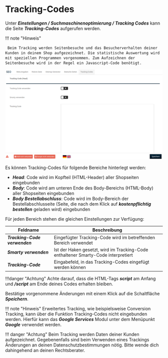 # Tracking-Codes

Unter _**Einstellungen / Suchmaschinenoptimierung / Tracking Codes**_ kann die Seite _**Tracking-Codes**_ aufgerufen werden.

!!! note "Hinweis"

	 Beim Tracking werden Seitenbesuche und das Besucherverhalten deiner Kunden in deinem Shop aufgezeichnet. Die statistische Auswertung wird mit speziellen Programmen vorgenommen. Zum Aufzeichnen der Seitenbesuche wird in der Regel ein Javascript-Code benötigt.

![](../../Bilder/SEO_TrackingCodes_Maske.png "Eingabemaske für Tracking-Codes im Head-Bereich")

Es können Tracking-Codes für folgende Bereiche hinterlegt werden:

- _**Head**_: Code wird im Kopfteil (HTML-Header) aller Shopseiten eingebunden
- _**Body**_: Code wird am unteren Ende des Body-Bereichs (HTML-Body) aller Shopseiten eingebunden
- _**Body Bestellabschluss**_: Code wird im Body-Bereich der Bestellabschlusseite (Seite, die nach dem Klick auf _**kostenpflichtig bestellen**_ geladen wird) eingebunden

Für jeden Bereich stehen die gleichen Einstellungen zur Verfügung:

| Feldname                      | Beschreibung                                                 |
| ----------------------------- | ------------------------------------------------------------ |
| _**Tracking-Code verwenden**_ | Eingefügter Tracking-Code wird im betreffenden Bereich verwendet |
| _**Smarty verwenden**_        | Ist der Haken gesetzt, wird im Tracking-Code enthaltener Smarty-Code interpretiert |
| _**Tracking-Code**_           | Eingabefeld, in das Tracking-Codes eingefügt werden können   |

!!!danger "Achtung"
	 Achte darauf, dass die HTML-Tags _**script**_ am Anfang und _**/script**_ am Ende deines Codes erhalten bleiben.

Bestätige vorgenommene Änderungen mit einem Klick auf die Schaltfläche _**Speichern**_.

!!! note "Hinweis"
	 Erweitertes Tracking, wie beispielsweise Conversion Tracking, kann über die Funktion Tracking-Codes nicht eingebunden werden. Hierfür kann das _**Google Services**_ Modul unter dem Menüpunkt _**Google**_ verwendet werden.



!!! danger "Achtung"
	 Beim Tracking werden Daten deiner Kunden aufgezeichnet. Gegebenenfalls sind beim Verwenden eines Trackings Änderungen an deinen Datenschutzbestimmungen nötig. Bitte wende dich dahingehend an deinen Rechtsberater.

